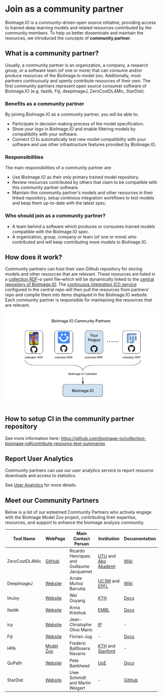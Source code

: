 # Join as a community partner

BioImage.IO is a community-driven open source initiative, providing access to trained deep learning models and related resources contributed by the community members. To help us better disseminate and maintain the resources, we introduced the concepts of **community partner**. 

## What is a community partner?
Usually, a community partner is an organization, a company, a research group, or a software team (of one or more) that can consume and/or produce resources of the BioImage.Io model zoo. Additionally, most partners continuously and openly contribute resources of their own. The first community partners represent open source consumer software of BioImage.IO (e.g. ilastik, Fiji, deepImageJ, ZeroCostDL4Mic, StarDist).

### Benefits as a community partner
By joining BioImage.IO as a community partner, you will be able to:
 - Participate in decision making process of the model specification.
 - Show your logo in BioImage.IO and enable filtering models by compatibility with your software.
 - Connect CI to automatically test new model compatibility with your software and use other infrastructure features provided by BioImage.IO.
 
### Responsibilities
The main responsibilities of a community partner are:
 - Use BioImage.IO as their only primary trained model repository.
 - Review resources contributed by others that claim to be compatible with this community partner software.
 - Maintain this community partner's models and other resources in their linked repository, setup continous integration workflows to test models and keep them up-to-date with the latest spec.
 
### Who should join as a community partner?
 * A team behind a software which produces or consumes trained models compatible with the BioImage.IO spec.
 * A organization, group, company or team (of one or more) who contributed and will keep contributing more models to BioImage.IO.

## How does it work?
Community partners can host their own Github repository for storing models and other resources that are relevant. These resources are listed in a [collection RDF](https://github.com/bioimage-io/spec-bioimage-io/blob/gh-pages/collection_spec_latest.md)–a yaml file–which will be dynamically linked to the [central repository of BioImage.IO](https://github.com/bioimage-io/bioimage-io-models). The [continuous integration (CI) service](https://github.com/bioimage-io/bioimage-io-models/actions) configured in the central repo will then pull the resources from partners' repo and compile them into items displayed in the BioImage.IO website. Each community partner is responsible for maintaining the resources that are relevant. 

![bioimage-io-community-partners](bioimage-io-community-partners.png)


## How to setup CI in the community partner repository
See more information here: https://github.com/bioimage-io/collection-bioimage-io#contribute-resource-test-summaries


## Report User Analytics

Community partners can use our user analytics service to report resource downloads and access to statistics.

See [User Analytics](/community_partners/user_analytics.md) for more details.

## Meet our Community Partners
Below is a list of our esteemed Community Partners who actively engage with the BioImage Model Zoo project, contributing their expertise, resources, and support to enhance the bioimage analysis community.


| Tool Name      | WebPage                                   | Main Contact Person        | Institution                                 | Documentation                  |
| -------------- | ----------------------------------------- | --------------------------- | ------------------------------------------- | ------------------------------ |
| ZeroCostDL4Mic | [GitHub](https://github.com/HenriquesLab/ZeroCostDL4Mic) | Ricardo Henriques and Guillaume Jacquemet | [UTU](https://www.utu.fi/en) and [Abo Akademi](https://www.abo.fi)      | [Wiki](https://github.com/HenriquesLab/ZeroCostDL4Mic/wiki) |
| DeepImageJ     | [Website](https://deepimagej.github.io)   | Arrate Muñoz Barrutia      | [UC3M](https://www.uc3m.es/home) and [EPFL](https://www.epfl.ch/en/) | [Wiki](https://github.com/deepimagej/deepimagej-plugin/wiki) |
| ImJoy          | [Website](https://imjoy.io/#/)            | Wei Ouyang                 | [KTH](https://www.kth.se/en)              | [Docs](https://imjoy.io/docs/#/) |
| Ilastik        | [Website](https://www.ilastik.org)       | Anna Kreshuk               | [EMBL](https://www.embl.org)             | [Docs](https://www.ilastik.org/documentation/index.html) |
| icy            | [Website](https://icy.bioimageanalysis.org) | Jean-Christophe Olivo Marin | [IP](https://www.pasteur.fr/en)           | -                              |
| Fiji           | [Website](https://fiji.sc)                | Florian Jug                | -                                           | [Docs](https://imagej.net/software/fiji/) |
| HPA            | [Model Zoo](https://modelzoo.cellprofiling.org/#/) | Frederic Ballllosera Navarro           | [KTH](https://www.kth.se/en) and [Stanford](https://stanford.edu)             | -                              |
| QuPath         | [Website](https://qupath.github.io)       | Pete Bankhead              | [UoE](https://www.ed.ac.uk)              | [Docs](https://qupath.readthedocs.io/en/stable/) |
| StarDist       | [Website](https://stardist.net)           | Uwe Schmidt and Martin Weigert | -                                    | [GitHub](https://github.com/stardist/stardist) |


